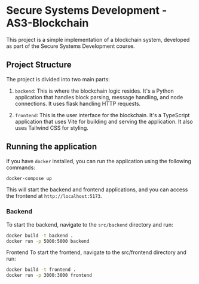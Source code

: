 # Secure Systems Development - AS3-Blockchain

This project is a simple implementation of a blockchain system, developed as part of the Secure Systems Development course.

## Project Structure

The project is divided into two main parts:

1. `backend`: This is where the blockchain logic resides. It's a Python application that handles block parsing, message handling, and node connections. It uses flask handling HTTP requests.

2. `frontend`: This is the user interface for the blockchain. It's a TypeScript application that uses Vite for building and serving the application. It also uses Tailwind CSS for styling.

## Running the application

If you have `docker` installed, you can run the application using the following commands:

```sh
docker-compose up
```

This will start the backend and frontend applications, and you can access the frontend at `http://localhost:5173`.

### Backend

To start the backend, navigate to the `src/backend` directory and run:

```sh
docker build -t backend .
docker run -p 5000:5000 backend
````

Frontend
To start the frontend, navigate to the src/frontend directory and run:

```sh
docker build -t frontend .
docker run -p 3000:3000 frontend
````

